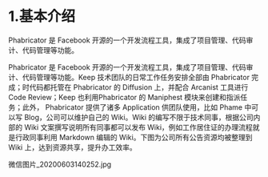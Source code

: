 # 1.基本介绍

Phabricator 是 Facebook 开源的一个开发流程工具，集成了项目管理、代码审计、代码管理等功能。

Phabricator 是 Facebook 开源的一个开发流程工具，集成了项目管理、代码审计、代码管理等功能。Keep 技术团队的日常工作任务安排全部由 Phabricator 完成；时代码都托管在 Phabricator 的 Diffusion 上，并配合 Arcanist 工具进行 Code Review；Keep 也利用Phabricator 的 Maniphest 模块来创建和指派任务；此外， Phabricator 提供了诸多 Application 供团队使用，比如 Phame 中可以写 Blog，公司可以维护自己的 Wiki。Wiki 的编写不限于技术同事，根据公司内部的 Wiki 文案撰写说明所有同事都可以发布 Wiki，例如工作居住证的办理流程就是行政同事利用 Markdown 编辑的 Wiki。下图为公司所有公告资源均被整理到 Wiki 上，达到资源共享，提升办工效率。

微信图片\_20200603140252.jpg

